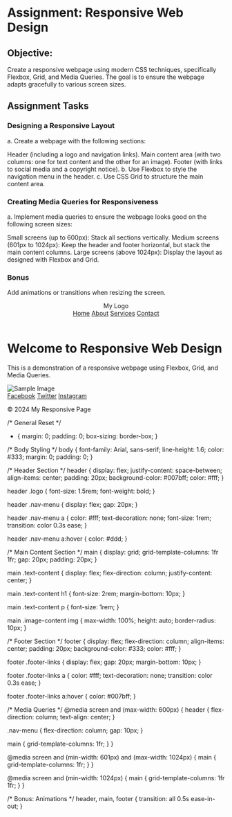 # Assignment: Responsive Web Design

## Objective:
Create a responsive webpage using modern CSS techniques, specifically Flexbox, Grid, and Media Queries. The goal is to ensure the webpage adapts gracefully to various screen sizes.

## Assignment Tasks

### Designing a Responsive Layout
a. Create a webpage with the following sections:

Header (including a logo and navigation links).
Main content area (with two columns: one for text content and the other for an image).
Footer (with links to social media and a copyright notice).
b. Use Flexbox to style the navigation menu in the header.
c. Use CSS Grid to structure the main content area.

### Creating Media Queries for Responsiveness
a. Implement media queries to ensure the webpage looks good on the following screen sizes:

Small screens (up to 600px): Stack all sections vertically.
Medium screens (601px to 1024px): Keep the header and footer horizontal, but stack the main content columns.
Large screens (above 1024px): Display the layout as designed with Flexbox and Grid.

### Bonus

Add animations or transitions when resizing the screen.



<!DOCTYPE html>
<html lang="en">
<head>
  <meta charset="UTF-8">
  <meta name="viewport" content="width=device-width, initial-scale=1.0">
  <title>Responsive Web Design</title>
  <link rel="stylesheet" href="styles.css">
</head>
<body>
  <!-- Header Section -->
  <header>
    <div class="logo">My Logo</div>
    <nav class="nav-menu">
      <a href="#home">Home</a>
      <a href="#about">About</a>
      <a href="#services">Services</a>
      <a href="#contact">Contact</a>
    </nav>
  </header>

  <!-- Main Content Section -->
  <main>
    <div class="text-content">
      <h1>Welcome to Responsive Web Design</h1>
      <p>This is a demonstration of a responsive webpage using Flexbox, Grid, and Media Queries.</p>
    </div>
    <div class="image-content">
      <img src="https://via.placeholder.com/500x300" alt="Sample Image">
    </div>
  </main>

  <!-- Footer Section -->
  <footer>
    <div class="footer-links">
      <a href="#facebook">Facebook</a>
      <a href="#twitter">Twitter</a>
      <a href="#instagram">Instagram</a>
    </div>
    <p>&copy; 2024 My Responsive Page</p>
  </footer>
</body>
</html>


/* General Reset */
* {
  margin: 0;
  padding: 0;
  box-sizing: border-box;
}

/* Body Styling */
body {
  font-family: Arial, sans-serif;
  line-height: 1.6;
  color: #333;
  margin: 0;
  padding: 0;
}

/* Header Section */
header {
  display: flex;
  justify-content: space-between;
  align-items: center;
  padding: 20px;
  background-color: #007bff;
  color: #fff;
}

header .logo {
  font-size: 1.5rem;
  font-weight: bold;
}

header .nav-menu {
  display: flex;
  gap: 20px;
}

header .nav-menu a {
  color: #fff;
  text-decoration: none;
  font-size: 1rem;
  transition: color 0.3s ease;
}

header .nav-menu a:hover {
  color: #ddd;
}

/* Main Content Section */
main {
  display: grid;
  grid-template-columns: 1fr 1fr;
  gap: 20px;
  padding: 20px;
}

main .text-content {
  display: flex;
  flex-direction: column;
  justify-content: center;
}

main .text-content h1 {
  font-size: 2rem;
  margin-bottom: 10px;
}

main .text-content p {
  font-size: 1rem;
}

main .image-content img {
  max-width: 100%;
  height: auto;
  border-radius: 10px;
}

/* Footer Section */
footer {
  display: flex;
  flex-direction: column;
  align-items: center;
  padding: 20px;
  background-color: #333;
  color: #fff;
}

footer .footer-links {
  display: flex;
  gap: 20px;
  margin-bottom: 10px;
}

footer .footer-links a {
  color: #fff;
  text-decoration: none;
  transition: color 0.3s ease;
}

footer .footer-links a:hover {
  color: #007bff;
}

/* Media Queries */
@media screen and (max-width: 600px) {
  header {
    flex-direction: column;
    text-align: center;
  }

  .nav-menu {
    flex-direction: column;
    gap: 10px;
  }

  main {
    grid-template-columns: 1fr;
  }
}

@media screen and (min-width: 601px) and (max-width: 1024px) {
  main {
    grid-template-columns: 1fr;
  }
}

@media screen and (min-width: 1024px) {
  main {
    grid-template-columns: 1fr 1fr;
  }
}

/* Bonus: Animations */
header, main, footer {
  transition: all 0.5s ease-in-out;
}

